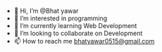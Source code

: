 - 👋 Hi, I’m @Bhat yawar
- 👀 I’m interested in programming
- 🌱 I’m currently learning Web Development
- 💞️ I’m looking to collaborate on Development
- 📫 How to reach me bhatyawar0515@gmail.com

<!---
Byawar/Byawar is a ✨ special ✨ repository because its `README.md` (this file) appears on your GitHub profile.
You can click the Preview link to take a look at your changes.
--->
